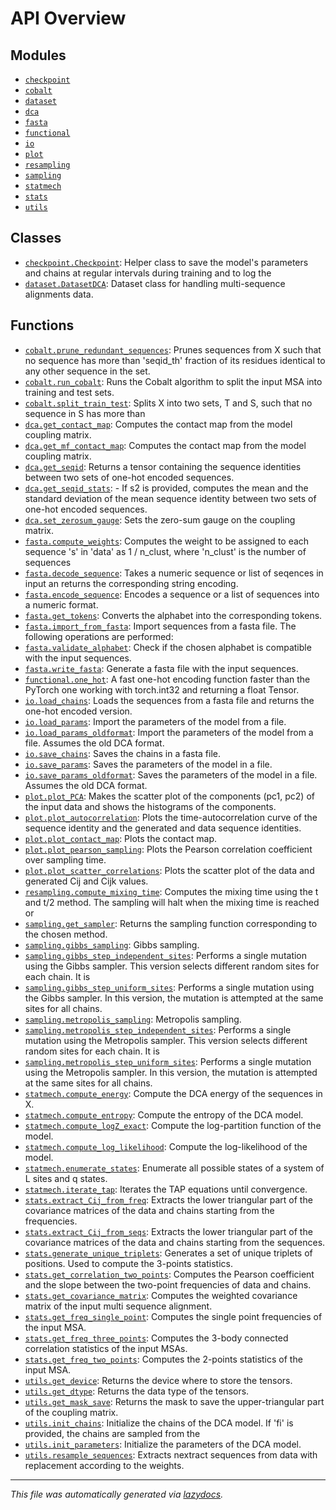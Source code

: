 <!-- markdownlint-disable -->

# API Overview

## Modules

- [`checkpoint`](./checkpoint.md#module-checkpoint)
- [`cobalt`](./cobalt.md#module-cobalt)
- [`dataset`](./dataset.md#module-dataset)
- [`dca`](./dca.md#module-dca)
- [`fasta`](./fasta.md#module-fasta)
- [`functional`](./functional.md#module-functional)
- [`io`](./io.md#module-io)
- [`plot`](./plot.md#module-plot)
- [`resampling`](./resampling.md#module-resampling)
- [`sampling`](./sampling.md#module-sampling)
- [`statmech`](./statmech.md#module-statmech)
- [`stats`](./stats.md#module-stats)
- [`utils`](./utils.md#module-utils)

## Classes

- [`checkpoint.Checkpoint`](./checkpoint.md#class-checkpoint): Helper class to save the model's parameters and chains at regular intervals during training and to log the
- [`dataset.DatasetDCA`](./dataset.md#class-datasetdca): Dataset class for handling multi-sequence alignments data.

## Functions

- [`cobalt.prune_redundant_sequences`](./cobalt.md#function-prune_redundant_sequences): Prunes sequences from X such that no sequence has more than 'seqid_th' fraction of its residues identical to any other sequence in the set.
- [`cobalt.run_cobalt`](./cobalt.md#function-run_cobalt): Runs the Cobalt algorithm to split the input MSA into training and test sets.
- [`cobalt.split_train_test`](./cobalt.md#function-split_train_test): Splits X into two sets, T and S, such that no sequence in S has more than
- [`dca.get_contact_map`](./dca.md#function-get_contact_map): Computes the contact map from the model coupling matrix.
- [`dca.get_mf_contact_map`](./dca.md#function-get_mf_contact_map): Computes the contact map from the model coupling matrix.
- [`dca.get_seqid`](./dca.md#function-get_seqid): Returns a tensor containing the sequence identities between two sets of one-hot encoded sequences.
- [`dca.get_seqid_stats`](./dca.md#function-get_seqid_stats): - If s2 is provided, computes the mean and the standard deviation of the mean sequence identity between two sets of one-hot encoded sequences.
- [`dca.set_zerosum_gauge`](./dca.md#function-set_zerosum_gauge): Sets the zero-sum gauge on the coupling matrix.
- [`fasta.compute_weights`](./fasta.md#function-compute_weights): Computes the weight to be assigned to each sequence 's' in 'data' as 1 / n_clust, where 'n_clust' is the number of sequences
- [`fasta.decode_sequence`](./fasta.md#function-decode_sequence): Takes a numeric sequence or list of seqences in input an returns the corresponding string encoding.
- [`fasta.encode_sequence`](./fasta.md#function-encode_sequence): Encodes a sequence or a list of sequences into a numeric format.
- [`fasta.get_tokens`](./fasta.md#function-get_tokens): Converts the alphabet into the corresponding tokens.
- [`fasta.import_from_fasta`](./fasta.md#function-import_from_fasta): Import sequences from a fasta file. The following operations are performed:
- [`fasta.validate_alphabet`](./fasta.md#function-validate_alphabet): Check if the chosen alphabet is compatible with the input sequences.
- [`fasta.write_fasta`](./fasta.md#function-write_fasta): Generate a fasta file with the input sequences.
- [`functional.one_hot`](./functional.md#function-one_hot): A fast one-hot encoding function faster than the PyTorch one working with torch.int32 and returning a float Tensor.
- [`io.load_chains`](./io.md#function-load_chains): Loads the sequences from a fasta file and returns the one-hot encoded version.
- [`io.load_params`](./io.md#function-load_params): Import the parameters of the model from a file.
- [`io.load_params_oldformat`](./io.md#function-load_params_oldformat): Import the parameters of the model from a file. Assumes the old DCA format.
- [`io.save_chains`](./io.md#function-save_chains): Saves the chains in a fasta file.
- [`io.save_params`](./io.md#function-save_params): Saves the parameters of the model in a file.
- [`io.save_params_oldformat`](./io.md#function-save_params_oldformat): Saves the parameters of the model in a file. Assumes the old DCA format.
- [`plot.plot_PCA`](./plot.md#function-plot_pca): Makes the scatter plot of the components (pc1, pc2) of the input data and shows the histograms of the components.
- [`plot.plot_autocorrelation`](./plot.md#function-plot_autocorrelation): Plots the time-autocorrelation curve of the sequence identity and the generated and data sequence identities.
- [`plot.plot_contact_map`](./plot.md#function-plot_contact_map): Plots the contact map.
- [`plot.plot_pearson_sampling`](./plot.md#function-plot_pearson_sampling): Plots the Pearson correlation coefficient over sampling time.
- [`plot.plot_scatter_correlations`](./plot.md#function-plot_scatter_correlations): Plots the scatter plot of the data and generated Cij and Cijk values.
- [`resampling.compute_mixing_time`](./resampling.md#function-compute_mixing_time): Computes the mixing time using the t and t/2 method. The sampling will halt when the mixing time is reached or
- [`sampling.get_sampler`](./sampling.md#function-get_sampler): Returns the sampling function corresponding to the chosen method.
- [`sampling.gibbs_sampling`](./sampling.md#function-gibbs_sampling): Gibbs sampling.
- [`sampling.gibbs_step_independent_sites`](./sampling.md#function-gibbs_step_independent_sites): Performs a single mutation using the Gibbs sampler. This version selects different random sites for each chain. It is
- [`sampling.gibbs_step_uniform_sites`](./sampling.md#function-gibbs_step_uniform_sites): Performs a single mutation using the Gibbs sampler. In this version, the mutation is attempted at the same sites for all chains.
- [`sampling.metropolis_sampling`](./sampling.md#function-metropolis_sampling): Metropolis sampling.
- [`sampling.metropolis_step_independent_sites`](./sampling.md#function-metropolis_step_independent_sites): Performs a single mutation using the Metropolis sampler. This version selects different random sites for each chain. It is
- [`sampling.metropolis_step_uniform_sites`](./sampling.md#function-metropolis_step_uniform_sites): Performs a single mutation using the Metropolis sampler. In this version, the mutation is attempted at the same sites for all chains.
- [`statmech.compute_energy`](./statmech.md#function-compute_energy): Compute the DCA energy of the sequences in X.
- [`statmech.compute_entropy`](./statmech.md#function-compute_entropy): Compute the entropy of the DCA model.
- [`statmech.compute_logZ_exact`](./statmech.md#function-compute_logz_exact): Compute the log-partition function of the model.
- [`statmech.compute_log_likelihood`](./statmech.md#function-compute_log_likelihood): Compute the log-likelihood of the model.
- [`statmech.enumerate_states`](./statmech.md#function-enumerate_states): Enumerate all possible states of a system of L sites and q states.
- [`statmech.iterate_tap`](./statmech.md#function-iterate_tap): Iterates the TAP equations until convergence.
- [`stats.extract_Cij_from_freq`](./stats.md#function-extract_cij_from_freq): Extracts the lower triangular part of the covariance matrices of the data and chains starting from the frequencies.
- [`stats.extract_Cij_from_seqs`](./stats.md#function-extract_cij_from_seqs): Extracts the lower triangular part of the covariance matrices of the data and chains starting from the sequences.
- [`stats.generate_unique_triplets`](./stats.md#function-generate_unique_triplets): Generates a set of unique triplets of positions. Used to compute the 3-points statistics.
- [`stats.get_correlation_two_points`](./stats.md#function-get_correlation_two_points): Computes the Pearson coefficient and the slope between the two-point frequencies of data and chains.
- [`stats.get_covariance_matrix`](./stats.md#function-get_covariance_matrix): Computes the weighted covariance matrix of the input multi sequence alignment.
- [`stats.get_freq_single_point`](./stats.md#function-get_freq_single_point): Computes the single point frequencies of the input MSA.
- [`stats.get_freq_three_points`](./stats.md#function-get_freq_three_points): Computes the 3-body connected correlation statistics of the input MSAs.
- [`stats.get_freq_two_points`](./stats.md#function-get_freq_two_points): Computes the 2-points statistics of the input MSA.
- [`utils.get_device`](./utils.md#function-get_device): Returns the device where to store the tensors.
- [`utils.get_dtype`](./utils.md#function-get_dtype): Returns the data type of the tensors.
- [`utils.get_mask_save`](./utils.md#function-get_mask_save): Returns the mask to save the upper-triangular part of the coupling matrix.
- [`utils.init_chains`](./utils.md#function-init_chains): Initialize the chains of the DCA model. If 'fi' is provided, the chains are sampled from the
- [`utils.init_parameters`](./utils.md#function-init_parameters): Initialize the parameters of the DCA model.
- [`utils.resample_sequences`](./utils.md#function-resample_sequences): Extracts nextract sequences from data with replacement according to the weights.


---

_This file was automatically generated via [lazydocs](https://github.com/ml-tooling/lazydocs)._
